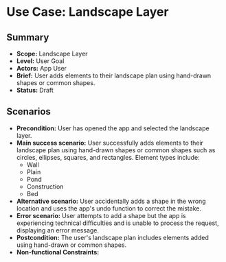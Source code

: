 # Use Case: Landscape Layer

## Summary

- **Scope:** Landscape Layer
- **Level:** User Goal
- **Actors:** App User
- **Brief:** User adds elements to their landscape plan using hand-drawn shapes or common shapes.
- **Status:** Draft

## Scenarios

- **Precondition:** User has opened the app and selected the landscape layer.
- **Main success scenario:**
  User successfully adds elements to their landscape plan using hand-drawn shapes or common shapes such as circles, ellipses, squares, and rectangles.
  Element types include:
  - Wall
  - Plain
  - Pond
  - Construction
  - Bed
- **Alternative scenario:**
  User accidentally adds a shape in the wrong location and uses the app's undo function to correct the mistake.
- **Error scenario:**
  User attempts to add a shape but the app is experiencing technical difficulties and is unable to process the request, displaying an error message.
- **Postcondition:**
  The user's landscape plan includes elements added using hand-drawn or common shapes.
- **Non-functional Constraints:**
